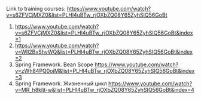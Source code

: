 Link to training courses: https://www.youtube.com/watch?v=s6ZFVCjMXZ0&list=PLHl4uBTw_rjOXbZQ08Y65ZyhSIQ56GoBt

1. https://www.youtube.com/watch?v=s6ZFVCjMXZ0&list=PLHl4uBTw_rjOXbZQ08Y65ZyhSIQ56GoBt&index=1
2. https://www.youtube.com/watch?v=WIl2BvShvWQ&list=PLHl4uBTw_rjOXbZQ08Y65ZyhSIQ56GoBt&index=2
3. Spring Framework. Bean
   Scope https://www.youtube.com/watch?v=zWh84PQ0oiM&list=PLHl4uBTw_rjOXbZQ08Y65ZyhSIQ56GoBt&index=3
4. Spring Framework. Жизненный
   цикл https://www.youtube.com/watch?v=MR_h8kljt-w&list=PLHl4uBTw_rjOXbZQ08Y65ZyhSIQ56GoBt&index=4